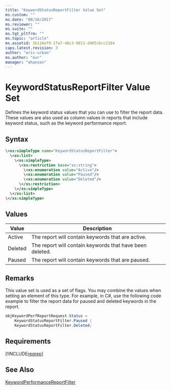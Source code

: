 ```yaml
---
title: "KeywordStatusReportFilter Value Set"
ms.custom: ""
ms.date: "08/16/2017"
ms.reviewer: ""
ms.suite: ""
ms.tgt_pltfrm: ""
ms.topic: "article"
ms.assetid: 2b116ef9-1fa7-48c3-9811-d405cbcc2184
caps.latest.revision: 3
author: "eric-urban"
ms.author: "eur"
manager: "ehansen"
---
```

# KeywordStatusReportFilter Value Set
Defines the keyword status values that you can use to filter the report data. These values are also used as column values in reports that include keyword status, such as the keyword performance report.

## Syntax

```xml
\<xs:simpleType name="KeywordStatusReportFilter">
  \<xs:list>
    \<xs:simpleType>
      \<xs:restriction base="xs:string">
        \<xs:enumeration value="Active"/>
        \<xs:enumeration value="Paused"/>
        \<xs:enumeration value="Deleted"/>
      \</xs:restriction>
    \</xs:simpleType>
  \</xs:list>
\</xs:simpleType>
```

## Values

|Value|Description|
|---------|---------------|
|Active|The report will contain keywords that are active.|
|Deleted|The report will contain keywords that have been deleted.|
|Paused|The report will contain keywords that are paused.|

## Remarks
This value set is used as a set of flags. You may combine the values when setting an element of this type. For example, in C#, use the following code example to filter the report data for paused and deleted keywords in the report.

```csharp
objKeywordPerfReportRequest.Status = 
    KeywordStatusReportFilter.Paused | 
    KeywordStatusReportFilter.Deleted;
```

## Requirements
[!INCLUDE[reqrep](../reporting-api/includes/reqrep.md)]

## See Also
[KeywordPerformanceReportFilter](../reporting-api/keywordperformancereportfilter-data-object.md)  

